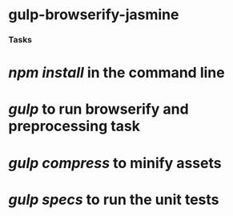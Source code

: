 gulp-browserify-jasmine
=======================
###  Tasks
#  *npm install* in the command line
#  *gulp* to run browserify and preprocessing task
#  *gulp compress* to minify assets
#  *gulp specs* to run the unit tests

